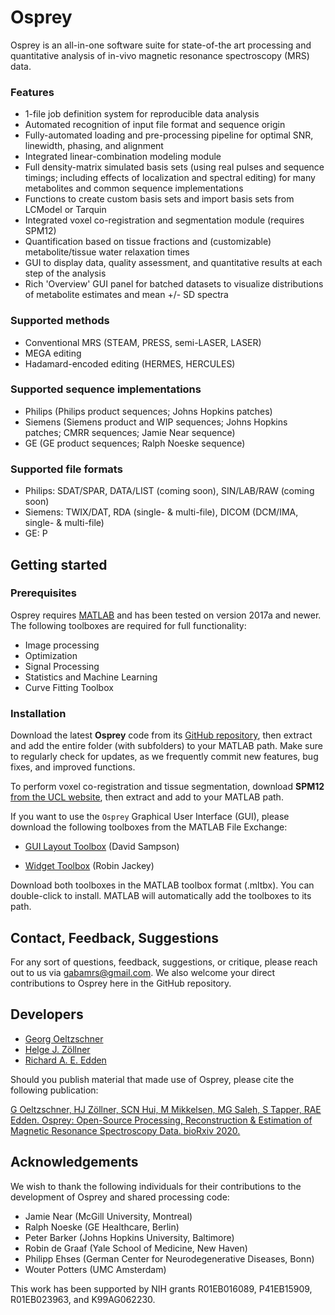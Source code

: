 # Osprey

Osprey is an all-in-one software suite for state-of-the art processing and
quantitative analysis of in-vivo magnetic resonance spectroscopy (MRS) data.

### Features
- 1-file job definition system for reproducible data analysis
- Automated recognition of input file format and sequence origin
- Fully-automated loading and pre-processing pipeline for optimal SNR, linewidth, phasing, and alignment
- Integrated linear-combination modeling module
- Full density-matrix simulated basis sets (using real pulses and sequence timings; including effects of localization and spectral editing) for many metabolites and common sequence implementations
- Functions to create custom basis sets and import basis sets from LCModel or Tarquin
- Integrated voxel co-registration and segmentation module (requires SPM12)
- Quantification based on tissue fractions and (customizable) metabolite/tissue water relaxation times
- GUI to display data, quality assessment, and quantitative results at each step of the analysis
- Rich 'Overview' GUI panel for batched datasets to visualize distributions of metabolite estimates and mean +/- SD spectra

### Supported methods
- Conventional MRS (STEAM, PRESS, semi-LASER, LASER)
- MEGA editing
- Hadamard-encoded editing (HERMES, HERCULES)

### Supported sequence implementations
- Philips (Philips product sequences; Johns Hopkins patches)
- Siemens (Siemens product and WIP sequences; Johns Hopkins patches; CMRR sequences; Jamie Near sequence)
- GE (GE product sequences; Ralph Noeske sequence)

### Supported file formats
- Philips: SDAT/SPAR, DATA/LIST (coming soon), SIN/LAB/RAW (coming soon)
- Siemens: TWIX/DAT, RDA (single- & multi-file), DICOM (DCM/IMA, single- & multi-file)
- GE: P

## Getting started

### Prerequisites

Osprey requires [MATLAB](https://www.mathworks.com/products/matlab.html) and
has been tested on version 2017a and newer. The following toolboxes are
required for full functionality:

- Image processing
- Optimization
- Signal Processing
- Statistics and Machine Learning
- Curve Fitting Toolbox

### Installation

Download the latest **Osprey** code from its [GitHub
repository](https://github.com/schorschinho/osprey), then extract and add the
entire folder (with subfolders) to your MATLAB path. Make sure to regularly
check for updates, as we frequently commit new features, bug fixes, and improved
functions.

To perform voxel co-registration and tissue segmentation, download **SPM12**
[from the UCL website](http://www.fil.ion.ucl.ac.uk/spm/software/spm12/), then
extract and add to your MATLAB path.

If you want to use the `Osprey` Graphical User Interface (GUI),
please download the following toolboxes from the MATLAB File Exchange:

- [GUI Layout Toolbox](https://www.mathworks.com/matlabcentral/fileexchange/47982-gui-layout-toolbox)
      (David Sampson)

- [Widget Toolbox](https://www.mathworks.com/matlabcentral/fileexchange/66235-widgets-toolbox)
      (Robin Jackey)

Download both toolboxes in the MATLAB toolbox format (.mltbx). You can
double-click to install. MATLAB will automatically add the toolboxes to its
path.

## Contact, Feedback, Suggestions

For any sort of questions, feedback, suggestions, or critique, please reach out to us via gabamrs@gmail.com. We also welcome your direct contributions to Osprey here in the GitHub repository.

## Developers

- [Georg Oeltzschner](mailto:goeltzs1@jhu.edu)
- [Helge J. Zöllner](mailto:hzoelln2@jhu.edu)
- [Richard A. E. Edden](mailto:raee2@jhu.edu)

Should you publish material that made use of Osprey, please cite the following publication:

[G Oeltzschner, HJ Zöllner, SCN Hui, M Mikkelsen, MG Saleh, S Tapper, RAE Edden. Osprey: Open-Source Processing, Reconstruction  & Estimation of Magnetic Resonance Spectroscopy Data. bioRxiv 2020.](https://www.biorxiv.org/content/10.1101/2020.02.12.944207v1)

## Acknowledgements

We wish to thank the following individuals for their contributions to the
development of Osprey and shared processing code:

- Jamie Near (McGill University, Montreal)
- Ralph Noeske (GE Healthcare, Berlin)
- Peter Barker (Johns Hopkins University, Baltimore)
- Robin de Graaf (Yale School of Medicine, New Haven)
- Philipp Ehses (German Center for Neurodegenerative Diseases, Bonn)
- Wouter Potters (UMC Amsterdam)

This work has been supported by NIH grants R01EB016089, P41EB15909, R01EB023963, and K99AG062230.
